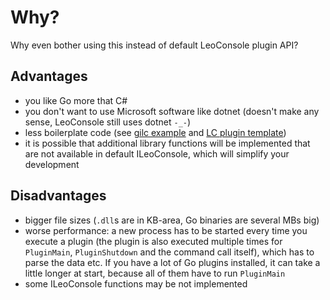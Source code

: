 
# Why?

Why even bother using this instead of default LeoConsole plugin API?

## Advantages

 - you like Go more that C#
 - you don't want to use Microsoft software like dotnet (doesn't make any sense,
   LeoConsole still uses dotnet `-_-`)
 - less boilerplate code (see [gilc example](./index.html) and
   [LC plugin template](https://github.com/alexcoder04/LeoConsole-PluginTemplate))
 - it is possible that additional library functions will be implemented that are
   not available in default ILeoConsole, which will simplify your development

## Disadvantages

 - bigger file sizes (`.dll`s are in KB-area, Go binaries are several MBs big)
 - worse performance: a new process has to be started every time you execute a
   plugin (the plugin is also executed multiple times for `PluginMain`,
   `PluginShutdown` and the command call itself), which has to parse the data
   etc. If you have a lot of Go plugins installed, it can take a little longer
   at start, because all of them have to run `PluginMain`
 - some ILeoConsole functions may be not implemented

